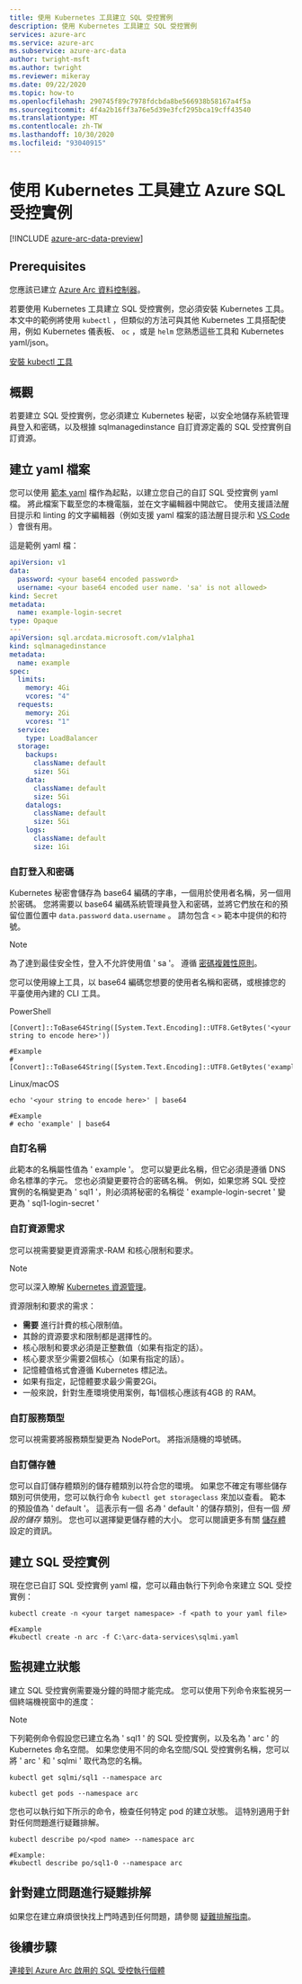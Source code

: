 ```yaml
---
title: 使用 Kubernetes 工具建立 SQL 受控實例
description: 使用 Kubernetes 工具建立 SQL 受控實例
services: azure-arc
ms.service: azure-arc
ms.subservice: azure-arc-data
author: twright-msft
ms.author: twright
ms.reviewer: mikeray
ms.date: 09/22/2020
ms.topic: how-to
ms.openlocfilehash: 290745f89c7978fdcbda8be566938b58167a4f5a
ms.sourcegitcommit: 4f4a2b16ff3a76e5d39e3fcf295bca19cff43540
ms.translationtype: MT
ms.contentlocale: zh-TW
ms.lasthandoff: 10/30/2020
ms.locfileid: "93040915"
---
```

# <a name="create-azure-sql-managed-instance-using-kubernetes-tools"></a>使用 Kubernetes 工具建立 Azure SQL 受控實例

[!INCLUDE [azure-arc-data-preview](../../../includes/azure-arc-data-preview.md)]

## <a name="prerequisites"></a>Prerequisites

您應該已建立 [Azure Arc 資料控制器](./create-data-controller.md)。

若要使用 Kubernetes 工具建立 SQL 受控實例，您必須安裝 Kubernetes 工具。  本文中的範例將使用 `kubectl` ，但類似的方法可與其他 Kubernetes 工具搭配使用，例如 Kubernetes 儀表板、 `oc` ，或是 `helm` 您熟悉這些工具和 Kubernetes yaml/json。

[安裝 kubectl 工具](https://kubernetes.io/docs/tasks/tools/install-kubectl/)

## <a name="overview"></a>概觀

若要建立 SQL 受控實例，您必須建立 Kubernetes 秘密，以安全地儲存系統管理員登入和密碼，以及根據 sqlmanagedinstance 自訂資源定義的 SQL 受控實例自訂資源。

## <a name="create-a-yaml-file"></a>建立 yaml 檔案

您可以使用 [範本 yaml](https://raw.githubusercontent.com/microsoft/azure_arc/master/arc_data_services/deploy/yaml/sqlmi.yaml) 檔作為起點，以建立您自己的自訂 SQL 受控實例 yaml 檔。  將此檔案下載至您的本機電腦，並在文字編輯器中開啟它。  使用支援語法醒目提示和 linting 的文字編輯器（例如支援 yaml 檔案的語法醒目提示和 [VS Code](https://code.visualstudio.com/download) ）會很有用。

這是範例 yaml 檔：

```yaml
apiVersion: v1
data:
  password: <your base64 encoded password>
  username: <your base64 encoded user name. 'sa' is not allowed>
kind: Secret
metadata:
  name: example-login-secret
type: Opaque
---
apiVersion: sql.arcdata.microsoft.com/v1alpha1
kind: sqlmanagedinstance
metadata:
  name: example
spec:
  limits:
    memory: 4Gi
    vcores: "4"
  requests:
    memory: 2Gi
    vcores: "1"
  service:
    type: LoadBalancer
  storage:
    backups:
      className: default
      size: 5Gi
    data:
      className: default
      size: 5Gi
    datalogs:
      className: default
      size: 5Gi
    logs:
      className: default
      size: 1Gi
```

### <a name="customizing-the-login-and-password"></a>自訂登入和密碼

Kubernetes 秘密會儲存為 base64 編碼的字串，一個用於使用者名稱，另一個用於密碼。  您將需要以 base64 編碼系統管理員登入和密碼，並將它們放在和的預留位置位置中 `data.password` `data.username` 。  請勿包含 `<` `>` 範本中提供的和符號。

> [!NOTE]
> 為了達到最佳安全性，登入不允許使用值 ' sa '。
> 遵循 [密碼複雜性原則](/sql/relational-databases/security/password-policy#password-complexity)。

您可以使用線上工具，以 base64 編碼您想要的使用者名稱和密碼，或根據您的平臺使用內建的 CLI 工具。

PowerShell

```console
[Convert]::ToBase64String([System.Text.Encoding]::UTF8.GetBytes('<your string to encode here>'))

#Example
#[Convert]::ToBase64String([System.Text.Encoding]::UTF8.GetBytes('example'))

```

Linux/macOS

```console
echo '<your string to encode here>' | base64

#Example
# echo 'example' | base64
```

### <a name="customizing-the-name"></a>自訂名稱

此範本的名稱屬性值為 ' example '。  您可以變更此名稱，但它必須是遵循 DNS 命名標準的字元。  您也必須變更要符合的密碼名稱。  例如，如果您將 SQL 受控實例的名稱變更為 ' sql1 '，則必須將秘密的名稱從 ' example-login-secret ' 變更為 ' sql1-login-secret '

### <a name="customizing-the-resource-requirements"></a>自訂資源需求

您可以視需要變更資源需求-RAM 和核心限制和要求。  

> [!NOTE]
> 您可以深入瞭解 [Kubernetes 資源管理](https://kubernetes.io/docs/concepts/configuration/manage-resources-containers/#resource-units-in-kubernetes)。

資源限制和要求的需求：
- **需要** 進行計費的核心限制值。
- 其餘的資源要求和限制都是選擇性的。
- 核心限制和要求必須是正整數值（如果有指定的話）。
- 核心要求至少需要2個核心（如果有指定的話）。
- 記憶體值格式會遵循 Kubernetes 標記法。  
- 如果有指定，記憶體要求最少需要2Gi。
- 一般來說，針對生產環境使用案例，每1個核心應該有4GB 的 RAM。

### <a name="customizing-service-type"></a>自訂服務類型

您可以視需要將服務類型變更為 NodePort。  將指派隨機的埠號碼。

### <a name="customizing-storage"></a>自訂儲存體

您可以自訂儲存體類別的儲存體類別以符合您的環境。  如果您不確定有哪些儲存類別可供使用，您可以執行命令 `kubectl get storageclass` 來加以查看。  範本的預設值為 ' default '。  這表示有一個 _名為_ ' default ' 的儲存類別，但有一個 _預設的儲存_ 類別。  您也可以選擇變更儲存體的大小。  您可以閱讀更多有關 [儲存體](./storage-configuration.md)設定的資訊。

## <a name="creating-the-sql-managed-instance"></a>建立 SQL 受控實例

現在您已自訂 SQL 受控實例 yaml 檔，您可以藉由執行下列命令來建立 SQL 受控實例：

```console
kubectl create -n <your target namespace> -f <path to your yaml file>

#Example
#kubectl create -n arc -f C:\arc-data-services\sqlmi.yaml
```


## <a name="monitoring-the-creation-status"></a>監視建立狀態

建立 SQL 受控實例需要幾分鐘的時間才能完成。 您可以使用下列命令來監視另一個終端機視窗中的進度：

> [!NOTE]
>  下列範例命令假設您已建立名為 ' sql1 ' 的 SQL 受控實例，以及名為 ' arc ' 的 Kubernetes 命名空間。  如果您使用不同的命名空間/SQL 受控實例名稱，您可以將 ' arc ' 和 ' sqlmi ' 取代為您的名稱。

```console
kubectl get sqlmi/sql1 --namespace arc
```

```console
kubectl get pods --namespace arc
```

您也可以執行如下所示的命令，檢查任何特定 pod 的建立狀態。  這特別適用于針對任何問題進行疑難排解。

```console
kubectl describe po/<pod name> --namespace arc

#Example:
#kubectl describe po/sql1-0 --namespace arc
```

## <a name="troubleshooting-creation-problems"></a>針對建立問題進行疑難排解

如果您在建立麻煩很快找上門時遇到任何問題，請參閱 [疑難排解指南](troubleshoot-guide.md)。

## <a name="next-steps"></a>後續步驟

[連接到 Azure Arc 啟用的 SQL 受控執行個體](connect-managed-instance.md)

